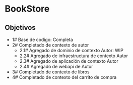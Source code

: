 # BookStore

## Objetivos

- 1# Base de codigo: Completa
- 2# Completado de contexto de autor
  - 2.1# Agregado de dominio de contexto Autor: WIP
  - 2.2# Agregado de infraestructura de contexto Autor
  - 2.3# Agregado de aplicación de contexto Autor
  - 2.4# Agregado de webapi de Autor
- 3# Completado de contexto de libros
- 4# Completado de contexto del carrito de compra
